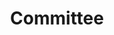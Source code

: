 ---
layout: default
title: Committee
nav: true
dropdown: true
children:
    - title: Program committee
      permalink: /committee/program
    - title: Organizing committee
      permalink: /committee/organizing
    - title: Steering committee
      permalink: /committee/steering
---